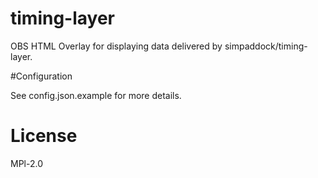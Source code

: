 # timing-layer

OBS HTML Overlay for displaying data delivered by simpaddock/timing-layer.

#Configuration

See config.json.example for more details.

# License

MPl-2.0